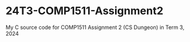 # 24T3-COMP1511-Assignment2
My C source code for COMP1511 Assignment 2 (CS Dungeon) in Term 3, 2024
